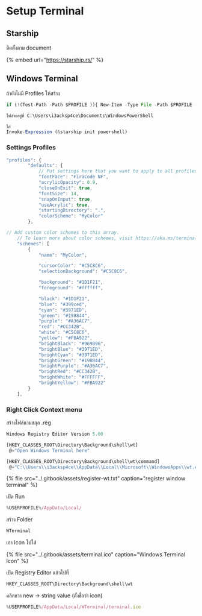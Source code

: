 # Setup Terminal

## Starship

ติดตั้งตาม document

{% embed url="https://starship.rs/" %}

## Windows Terminal

ถ้ายังไม่มี Profiles ให้สร้าง

```javascript
if (!(Test-Path -Path $PROFILE )){ New-Item -Type File -Path $PROFILE -Force }

ไฟล์จะอยู่ที่ C:\Users\i3acksp4ce\Documents\WindowsPowerShell

ใส่ 
Invoke-Expression (&starship init powershell)
```

### Settings Profiles

```javascript
"profiles": {
		"defaults": {
			// Put settings here that you want to apply to all profiles.
			"fontFace": "FiraCode NF",
			"acrylicOpacity": 0.9,
			"closeOnExit": true,
			"fontSize": 14,
			"snapOnInput": true,
			"useAcrylic": true,
			"startingDirectory": ".",
			"colorScheme": "MyColor"
		},

// Add custom color schemes to this array.
	// To learn more about color schemes, visit https://aka.ms/terminal-color-schemes
	"schemes": [
		{
			"name": "MyColor",

			"cursorColor": "#C5C8C6",
			"selectionBackground": "#C5C8C6",

			"background": "#1D1F21",
			"foreground": "#ffffff",

			"black": "#1D1F21",
			"blue": "#399ced",
			"cyan": "#3971ED",
			"green": "#198844",
			"purple": "#A36AC7",
			"red": "#CC342B",
			"white": "#C5C8C6",
			"yellow": "#FBA922",
			"brightBlack": "#969896",
			"brightBlue": "#3971ED",
			"brightCyan": "#3971ED",
			"brightGreen": "#198844",
			"brightPurple": "#A36AC7",
			"brightRed": "#CC342B",
			"brightWhite": "#FFFFFF",
			"brightYellow": "#FBA922"
		}
	],
```

### Right Click Context menu

สร้างไฟล์นามสกุล .reg

```javascript
Windows Registry Editor Version 5.00

[HKEY_CLASSES_ROOT\Directory\Background\shell\wt]
 @="Open Windows Terminal here"

[HKEY_CLASSES_ROOT\Directory\Background\shell\wt\command]
 @="C:\\Users\\i3acksp4ce\\AppData\\Local\\Microsoft\\WindowsApps\\wt.exe"
```

{% file src="../.gitbook/assets/register-wt.txt" caption="register window terminal" %}

เปิด Run

```javascript
%USERPROFILE%/AppData/Local/
```

สร้าง Folder

```javascript
WTerminal
```

เอา Icon ไปใส่

{% file src="../.gitbook/assets/terminal.ico" caption="Windows Terminal Icon" %}

เปิด Registry Editor แล้วไปที่

```javascript
HKEY_CLASSES_ROOT\Directory\Background\shell\wt
```

คลิกขวา new -&gt; string value \(ตั้งชื่อว่า icon\)

```javascript
%USERPROFILE%/AppData/Local/WTerminal/terminal.ico
```

